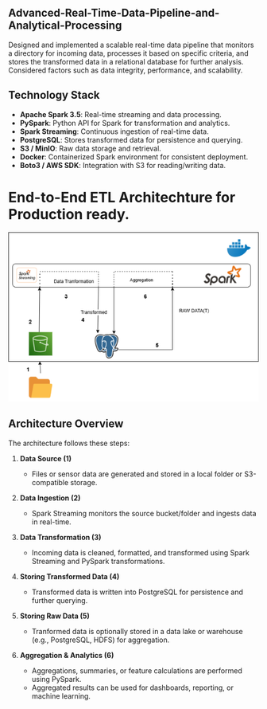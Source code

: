 ## Advanced-Real-Time-Data-Pipeline-and-Analytical-Processing
Designed and implemented a scalable real-time data pipeline that monitors a directory for incoming data, processes it based on specific criteria, and stores the transformed data in a relational database for further analysis. Considered factors such as data integrity, performance, and scalability.

## Technology Stack

- **Apache Spark 3.5**: Real-time streaming and data processing.
- **PySpark**: Python API for Spark for transformation and analytics.
- **Spark Streaming**: Continuous ingestion of real-time data.
- **PostgreSQL**: Stores transformed data for persistence and querying.
- **S3 / MinIO**: Raw data storage and retrieval.
- **Docker**: Containerized Spark environment for consistent deployment.
- **Boto3 / AWS SDK**: Integration with S3 for reading/writing data.

# End-to-End ETL Architechture for Production ready.

![Architecture](Architecturediagram.png)
## Architecture Overview

The architecture follows these steps:

1. **Data Source (1)**  
   - Files or sensor data are generated and stored in a local folder or S3-compatible storage.

2. **Data Ingestion (2)**  
   - Spark Streaming monitors the source bucket/folder and ingests data in real-time.

3. **Data Transformation (3)**  
   - Incoming data is cleaned, formatted, and transformed using Spark Streaming and PySpark transformations.

4. **Storing Transformed Data (4)**  
   - Transformed data is written into PostgreSQL for persistence and further querying.

5. **Storing Raw Data (5)**  
   - Tranformed data is optionally stored in a data lake or warehouse (e.g., PostgreSQL, HDFS) for aggregation.

6. **Aggregation & Analytics (6)**  
   - Aggregations, summaries, or feature calculations are performed using PySpark.
   - Aggregated results can be used for dashboards, reporting, or machine learning.
